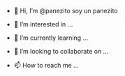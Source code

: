 - 👋 Hi, I’m @panezito soy un panezito
  
- 👀 I’m interested in ...
- 🌱 I’m currently learning ...
- 💞️ I’m looking to collaborate on ...
- 📫 How to reach me ...

<!---
panezito/panezito is a ✨ special ✨ repository because its `README.md` (this file) appears on your GitHub profile.
You can click the Preview link to take a look at your changes.
--->
